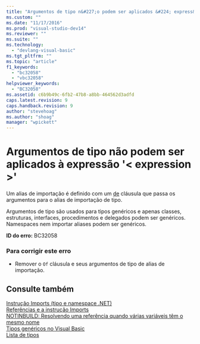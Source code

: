 ```yaml
---
title: "Argumentos de tipo n&#227;o podem ser aplicados &#224; express&#227;o &#39;&lt; expression &gt;&#39; | Microsoft Docs"
ms.custom: ""
ms.date: "11/17/2016"
ms.prod: "visual-studio-dev14"
ms.reviewer: ""
ms.suite: ""
ms.technology: 
  - "devlang-visual-basic"
ms.tgt_pltfrm: ""
ms.topic: "article"
f1_keywords: 
  - "bc32058"
  - "vbc32058"
helpviewer_keywords: 
  - "BC32058"
ms.assetid: c6b9b49c-6fb2-47b8-a8bb-464562d3adfd
caps.latest.revision: 9
caps.handback.revision: 9
author: "stevehoag"
ms.author: "shoag"
manager: "wpickett"
---
```

# Argumentos de tipo n&#227;o podem ser aplicados &#224; express&#227;o &#39;&lt; expression &gt;&#39;
Um alias de importação é definido com um [de](../../visual-basic/language-reference/statements/of-clause.md) cláusula que passa os argumentos para o alias de importação de tipo.  
  
 Argumentos de tipo são usados para tipos genéricos e apenas classes, estruturas, interfaces, procedimentos e delegados podem ser genéricos. Namespaces nem importar aliases podem ser genéricos.  
  
 **ID do erro:** BC32058  
  
### Para corrigir este erro  
  
-   Remover o `Of` cláusula e seus argumentos de tipo de alias de importação.  
  
## Consulte também  
 [Instrução Imports \(tipo e namespace .NET\)](../../visual-basic/language-reference/statements/imports-statement-net-namespace-and-type.md)   
 [Referências e a instrução Imports](../../visual-basic/programming-guide/program-structure/references-and-the-imports-statement.md)   
 [NOTINBUILD: Resolvendo uma referência quando várias variáveis têm o mesmo nome](http://msdn.microsoft.com/pt-br/9601e39f-1911-44e1-ace5-3f6e090408b9)   
 [Tipos genéricos no Visual Basic](../../visual-basic/programming-guide/language-features/data-types/generic-types.md)   
 [Lista de tipos](../../visual-basic/language-reference/statements/type-list.md)